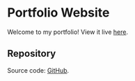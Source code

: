 # Portfolio Website

Welcome to my portfolio! View it live [here](https://mourvijoshi.github.io/Mourvi_Portfolio/).

## Repository
Source code: [GitHub](https://github.com/mourvijoshi/MY-Portfolio-website).

